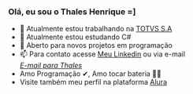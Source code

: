 ### Olá, eu sou o Thales Henrique =]
- 🔭 Atualmente estou trabalhando na <a href="https://www.totvs.com">TOTVS S.A</a>
- 🌱 Atualmente estou estudando C# 
- 💬 Aberto para novos projetos em programação
- 📫 Para contato acesse <a href="https://www.linkedin.com/in/thales-henrique-b027aa206/">Meu Linkedin</a> ou via e-mail <address><a href="mailto:thaleshpied@gmail.com">E-mail para Thales</a></address>
- Amo Programação ✔, Amo tocar bateria 🥁🎶
- Visite também meu perfil na plataforma <a href="https://cursos.alura.com.br/user/thales-piedade">Alura</a> 

<!--
**thaleshpied/thaleshpied** is a ✨ _special_ ✨ repository because its `README.md` (this file) appears on your GitHub profile.

Here are some ideas to get you started:

- 🔭 Atualmente estou trabalhando na @TOTVS
- 🌱 Atualmente estou estudando C# 
- 💬 Aberto para novos projetos em programação
- 📫 Para contatos acesse <a href="https://www.linkedin.com/in/thales-henrique-b027aa206/">Linkedin</a>
- 😄 Pronouns: ...
- ⚡ Fun fact: ...
-->
